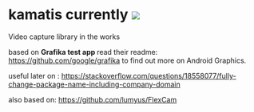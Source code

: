 # kamatis currently [![](https://jitpack.io/v/IMdmp/kamatis.svg)](https://jitpack.io/#IMdmp/kamatis)
Video capture library in the works

based on <b> Grafika test app </b> read their readme: https://github.com/google/grafika to find out more on Android Graphics.



useful later on : https://stackoverflow.com/questions/18558077/fully-change-package-name-including-company-domain



also based on: https://github.com/lumyus/FlexCam